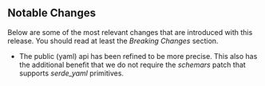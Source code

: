 <!--
This changelog file is intended to be updated during development and is automatically cleared after
a release.

Uncomment any of the following sections when they become relevant.
-->

## Notable Changes
Below are some of the most relevant changes that are introduced with this release.
You should read at least the *Breaking Changes* section.

- The public (yaml) api has been refined to be more precise.
  This also has the additional benefit that we do not require the *schemars* patch that supports *serde_yaml* primitives.

<!--
### Breaking Changes

### Additions
-->
